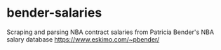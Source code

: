 # bender-salaries
Scraping and parsing NBA contract salaries from Patricia Bender's NBA salary database https://www.eskimo.com/~pbender/
